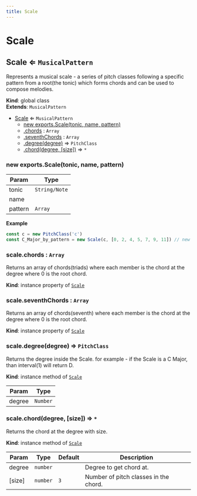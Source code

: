```yaml
---
title: Scale
---
```


# Scale

<a name="Scale"></a>

## Scale ⇐ <code>MusicalPattern</code>
Represents a musical scale - a series of pitch classes following a specific pattern from a root(the
    tonic) which forms chords and can be used to compose melodies.

**Kind**: global class  
**Extends**: <code>MusicalPattern</code>  

* [Scale](#Scale) ⇐ <code>MusicalPattern</code>
    * [new exports.Scale(tonic, name, pattern)](#new_Scale_new)
    * [.chords](#Scale+chords) : <code>Array</code>
    * [.seventhChords](#Scale+seventhChords) : <code>Array</code>
    * [.degree(degree)](#Scale+degree) ⇒ <code>PitchClass</code>
    * [.chord(degree, [size])](#Scale+chord) ⇒ <code>\*</code>

<a name="new_Scale_new"></a>

### new exports.Scale(tonic, name, pattern)

| Param | Type |
| --- | --- |
| tonic | <code>String/Note</code> | 
| name |  | 
| pattern | <code>Array</code> | 

**Example**  
```js
const c = new PitchClass('c')
const C_Major_by_pattern = new Scale(c, [0, 2, 4, 5, 7, 9, 11]) // new C major scale.
```
<a name="Scale+chords"></a>

### scale.chords : <code>Array</code>
Returns an array of chords(triads) where each member is the chord at the degree where 0 is the root chord.

**Kind**: instance property of [<code>Scale</code>](#Scale)  
<a name="Scale+seventhChords"></a>

### scale.seventhChords : <code>Array</code>
Returns an array of chords(seventh) where each member is the chord at the degree where 0 is the root chord.

**Kind**: instance property of [<code>Scale</code>](#Scale)  
<a name="Scale+degree"></a>

### scale.degree(degree) ⇒ <code>PitchClass</code>
Returns the degree inside the Scale.
for example - if the Scale is a C Major,
than interval(1) will return D.

**Kind**: instance method of [<code>Scale</code>](#Scale)  

| Param | Type |
| --- | --- |
| degree | <code>Number</code> | 

<a name="Scale+chord"></a>

### scale.chord(degree, [size]) ⇒ <code>\*</code>
Returns the chord at the degree with size.

**Kind**: instance method of [<code>Scale</code>](#Scale)  

| Param | Type | Default | Description |
| --- | --- | --- | --- |
| degree | <code>number</code> |  | Degree to get chord at. |
| [size] | <code>number</code> | <code>3</code> | Number of pitch classes in the chord. |


